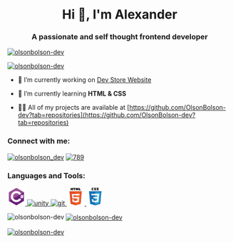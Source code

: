<h1 align="center">Hi 👋, I'm Alexander</h1> 
<h3 align="center">A passionate and self thought frontend developer</h3>

<p align="left"> <a href="#"><img src="https://visitor-badge.glitch.me/badge?page_id=OlsonBolson-dev&right_color=RGB(223,94,76)&left_color=RGB(40,44,52)&left_text=My%20Page%20Visits" alt="olsonbolson-dev" /></a> </p>

<p align="left"> <a href="#"><img src="https://github-profile-trophy.vercel.app/?username=olsonbolson-dev&theme=onedark" alt="olsonbolson-dev" /></a> </p>

- 🔭 I’m currently working on [Dev Store Website](https://github.com/OlsonBolson-dev/Anomaly-Code)

- 🌱 I’m currently learning **HTML & CSS**

- 👨‍💻 All of my projects are available at [https://github.com/OlsonBolson-dev?tab=repositories](https://github.com/OlsonBolson-dev?tab=repositories)

<h3 align="left">Connect with me:</h3>
<p align="left">
<a href="https://twitter.com/olsonbolson_dev" target="blank"><img align="center" src="https://raw.githubusercontent.com/rahuldkjain/github-profile-readme-generator/master/src/images/icons/Social/twitter.svg" alt="olsonbolson_dev" height="30" width="40" /></a>
<a href="https://discord.com/users/444131047316389888" target="blank"><img align="center" src="https://raw.githubusercontent.com/rahuldkjain/github-profile-readme-generator/master/src/images/icons/Social/discord.svg" alt="789" height="30" width="40" /></a>
</p>

<h3 align="left">Languages and Tools:</h3>
<p align="left"> 
  <a href="https://learn.microsoft.com/en-us/dotnet/csharp/" target="_blank" rel="noreferrer"> <img src="https://raw.githubusercontent.com/devicons/devicon/master/icons/csharp/csharp-original.svg" alt="csharp" width="40" height="40"/> </a> 
  <a href="https://unity.com/" target="_blank" rel="noreferrer"> <img src="https://www.vectorlogo.zone/logos/unity3d/unity3d-icon.svg" alt="unity" width="40" height="40"/> </a> 
  <a href="https://git-scm.com/" target="_blank" rel="noreferrer"> <img src="https://www.vectorlogo.zone/logos/git-scm/git-scm-icon.svg" alt="git" width="40" height="40"/> </a> 
  <a href="https://www.w3.org/html/" target="_blank" rel="noreferrer"> <img src="https://raw.githubusercontent.com/devicons/devicon/master/icons/html5/html5-original-wordmark.svg" alt="html5" width="40" height="40"/> </a> 
  <a href="https://www.w3.org/Style/CSS/" target="_blank" rel="noreferrer"> <img src="https://raw.githubusercontent.com/devicons/devicon/master/icons/css3/css3-original-wordmark.svg" alt="css3" width="40" height="40"/> </a> 
</p>

<p><a href="#"><img align="left" src="https://github-readme-stats.vercel.app/api/top-langs?username=olsonbolson-dev&show_icons=true&locale=en&layout=compact&theme=onedark&hide_border=true" alt="olsonbolson-dev" /></a> </p>

<p>&nbsp;<a href="#"><img align="center" src="https://github-readme-stats.vercel.app/api?username=olsonbolson-dev&show_icons=true&locale=en&theme=onedark&hide_border=true" alt="olsonbolson-dev" /></a> </p>

<p><a href="#"><img align="center" src="https://github-readme-streak-stats.herokuapp.com?user=OlsonBolson-dev&theme=onedark&hide_border=true&date_format=M%20j%5B%2C%20Y%5D" alt="olsonbolson-dev" /></a> </p>
